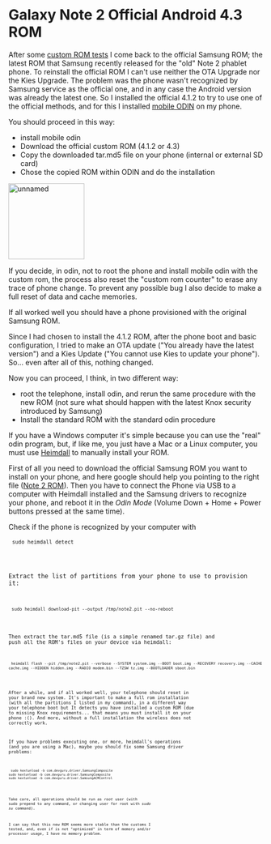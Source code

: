 # Galaxy Note 2 Official Android 4.3 ROM

After some <a href="http://blog.mornati.net/2013/12/23/hurricane-rom-short-review-before-changing-it/">custom ROM tests</a> I come back to the official Samsung ROM; the latest ROM that Samsung recently released for the "old" Note 2 phablet phone.
To reinstall the official ROM I can't use neither the OTA Upgrade nor the Kies Upgrade. The problem was the phone wasn't recognized by Samsung service as the official one, and in any case the Android version was already the latest one. So I installed the official 4.1.2 to try to use one of the official methods, and for this I installed <a href="https://play.google.com/store/apps/details?id=eu.chainfire.mobileodin.pro&amp;hl=fr">mobile ODIN</a> on my phone.

You should proceed in this way:
<ul>
	<li>install mobile odin</li>
	<li>Download the official custom ROM (4.1.2 or 4.3)</li>
	<li>Copy the downloaded tar.md5 file on your phone (internal or external SD card)</li>
	<li>Chose the copied ROM within ODIN and do the installation</li>
</ul>
<a href="https://res.cloudinary.com/blog-mornati-net/image/upload/v1391640952/unnamed_otuopm.jpg"><img class="aligncenter size-thumbnail wp-image-975" alt="unnamed" src="https://res.cloudinary.com/blog-mornati-net/image/upload/c_crop,h_174,w_174,x_0,y_68/h_150,w_150/v1391640952/unnamed_otuopm.jpg" width="150" height="150" /></a>

If you decide, in odin, not to root the phone and install mobile odin with the custom rom, the process also reset the "custom rom counter" to erase any trace of phone change. To prevent any possible bug I also decide to make a full reset of data and cache memories.

If all worked well you should have a phone provisioned with the original Samsung ROM.

Since I had chosen to install the 4.1.2 ROM, after the phone boot and basic configuration, I tried to make an OTA update ("You already have the latest version") and a Kies Update ("You cannot use Kies to update your phone"). So... even after all of this, nothing changed.

Now you can proceed, I think, in two different way:
<ul>
	<li>root the telephone, install odin, and rerun the same procedure with the new ROM (not sure what should happen with the latest Knox security introduced by Samsung)</li>
	<li>Install the standard ROM with the standard odin procedure</li>
</ul>
If you have a Windows computer it's simple because you can use the "real" odin program, but, if like me, you just have a Mac or a Linux computer, you must use <a href="http://forum.xda-developers.com/showthread.php?t=755265">Heimdall</a> to manually install your ROM.

First of all you need to download the official Samsung ROM you want to install on your phone, and here google should help you pointing to the right file (<a href="http://terafile.co/7e131532a6ad/N7100XXUEMK9_N7100OXXEMK4_OXX.zip">Note 2 ROM</a>).
Then you have to connect the Phone via USB to a computer with Heimdall installed and the Samsung drivers to recognize your phone, and reboot it in the <em>Odin Mode </em>(Volume Down + Home + Power buttons pressed at the same time).

Check if the phone is recognized by your computer with
<pre><code> <code class="bash">sudo heimdall detect</code></pre>
Extract the list of partitions from your phone to use to provision it:
<pre><code> <code class="shell">sudo heimdall download-pit --output /tmp/note2.pit --no-reboot</code></pre>
Then extract the tar.md5 file (is a simple renamed tar.gz file) and push all the ROM's files on your device via heimdall:
<pre><code> <code>heimdall flash --pit /tmp/note2.pit --verbose --SYSTEM system.img --BOOT boot.img --RECOVERY recovery.img --CACHE cache.img --HIDDEN hidden.img --RADIO modem.bin --TZSW tz.img --BOOTLOADER sboot.bin</code></pre>
After a while, and if all worked well, your telephone should reset in your brand new system.
It's important to make a full rom installation (with all the partitions I listed in my command), in a different way your telephone boot but It detects you have installed a custom ROM (due to missing Knox requirements... that means you must install it on your phone :(). And more, without a full installation the wireless does not correctly work.

If you have problems executing one, or more, heimdall's operations (and you are using a Mac), maybe you should fix some Samsung driver problems:
<pre><code> <code>sudo kextunload -b com.devguru.driver.SamsungComposite
sudo kextunload -b com.devguru.driver.SamsungComposite
sudo kextunload -b com.devguru.driver.SamsungACMControl</code></pre>
Take care, all operations should be run as <em>root</em> user (with sudo prepend to any command, or changing user for root with <em>sudo su</em> command).

I can say that this new ROM seems more stable than the customs I tested, and, even if is not "optimized" in term of memory and/or processor usage, I have no memory problem.

&nbsp;